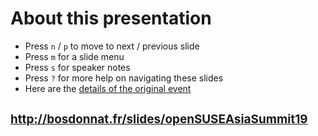 <!-- .slide: data-state="normal" id="about" data-timing="0" -->
# About this presentation

<!--
*   You can now [watch the video of this presentation online](https://link/to/presentation/video)
-->

*   Press `n` / `p` to move to next / previous slide
*   Press `m` for a slide menu
*   Press `s` for speaker notes <br />
*   Press `?` for more help on navigating these slides
*   Here are the [details of the original event](https://events.opensuse.org/conferences/summitasia19/program/proposals/2657)


<!-- .slide: data-state="qrcode" id="qrcode" data-menu-title="QR code" data-timing="0" -->

<div class="qrcode" id="qrcode-talk"/>
<h2><a href="http://bosdonnat.fr/slides/openSUSEAsiaSummit19"
       style="font-size: 0.9em" target="_blank"
       id="talk">http://bosdonnat.fr/slides/openSUSEAsiaSummit19</a></h2>

